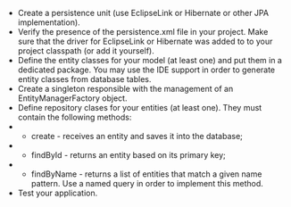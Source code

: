 - Create a persistence unit (use EclipseLink or Hibernate or other JPA implementation).
- Verify the presence of the persistence.xml file in your project. Make sure that the driver for EclipseLink or Hibernate was added to to your project classpath (or add it yourself).
- Define the entity classes for your model (at least one) and put them in a dedicated package. You may use the IDE support in order to generate entity classes from database tables.
- Create a singleton responsible with the management of an EntityManagerFactory object.
- Define repository clases for your entities (at least one). They must contain the following methods:
- - create - receives an entity and saves it into the database;
- - findById - returns an entity based on its primary key;
- - findByName - returns a list of entities that match a given name pattern. Use a named query in order to implement this method.
- Test your application.
